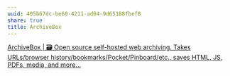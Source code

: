 ```yaml
---
uuid: 405b67dc-be60-4211-ad64-9d65188fbef8
share: true
title: ArchiveBox
---
```

[ArchiveBox | 🗃 Open source self-hosted web archiving. Takes URLs/browser history/bookmarks/Pocket/Pinboard/etc., saves HTML, JS, PDFs, media, and more…](https://archivebox.io/)